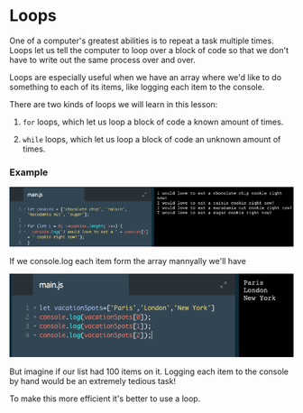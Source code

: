 # Loops

One of a computer's greatest abilities is to repeat a task multiple times. Loops let us tell the computer to loop over a block of code so that we don't have to write out the same process over and over.

Loops are especially useful when we have an array where we'd like to do something to each of its items, like logging each item to the console.

There are two kinds of loops we will learn in this lesson:

1. `for` loops, which let us loop a block of code a known amount of times.

2. `while` loops, which let us loop a block of code an unknown amount of times.

### Example

![loops](../loops.png)

If we console.log each item form the array mannyally we'll have

![console-manually](../console-manually.png)

But imagine if our  list had 100 items on it. Logging each item to the console by hand would be an extremely tedious task!

To make this more efficient it's better to use a loop.


